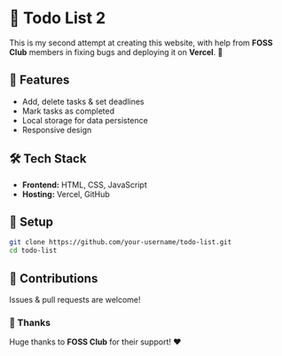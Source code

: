 # 📝 Todo List 2  

This is my second attempt at creating this website, with help from **FOSS Club** members in fixing bugs and deploying it on **Vercel**. 🚀  

## 🌟 Features  
- Add, delete tasks & set deadlines  
- Mark tasks as completed  
- Local storage for data persistence  
- Responsive design  

## 🛠 Tech Stack  
- **Frontend:** HTML, CSS, JavaScript  
- **Hosting:** Vercel, GitHub  

## 🚀 Setup  
```sh  
git clone https://github.com/your-username/todo-list.git  
cd todo-list  
```  

## 🎯 Contributions  
Issues & pull requests are welcome!  

### 🙌 Thanks  
Huge thanks to **FOSS Club** for their support! ❤️  
